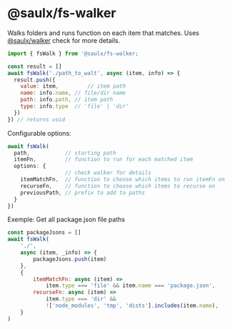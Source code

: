 # @saulx/fs-walker

Walks folders and runs function on each item that matches.
Uses [@saulx/walker](https://github.com/atelier-saulx/utils#walker) check for more details.

```javascript
import { fsWalk } from '@saulx/fs-walker;

const result = []
await fsWalk('./path_to_walt', async (item, info) => {
  result.push({
    value: item,		 // item path
    name: info.name, // file/dir name
    path: info.path, // item path
    type: info.type  // 'file' | 'dir'
  })
}) // returns void
```

Configurable options:

```javascript
await fsWalk(
  path,           // starting path
  itemFn,         // function to run for each matched item
  options: {
                  // check walker for details
    itemMatchFn,  // function to choose which items to run itemFn on
    recurseFn,    // function to choose which items to recurse on
    previousPath, // prefix to add to paths
  }
})
```

Exemple:
Get all package.json file paths

```javascript
const packageJsons = []
await fsWalk(
	'./',
	async (item, _info) => {
		packageJsons.push(item)
	},
	{
		itemMatchFn: async (item) =>
			item.type === 'file' && item.name === 'package.json',
		recurseFn: async (item) =>
			item.type === 'dir' &&
			!['node_modules', 'tmp', 'dists'].includes(item.name),
	}
)
```
